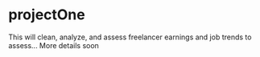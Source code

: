# projectOne
This will clean, analyze, and assess freelancer earnings and job trends to assess...
More details soon
